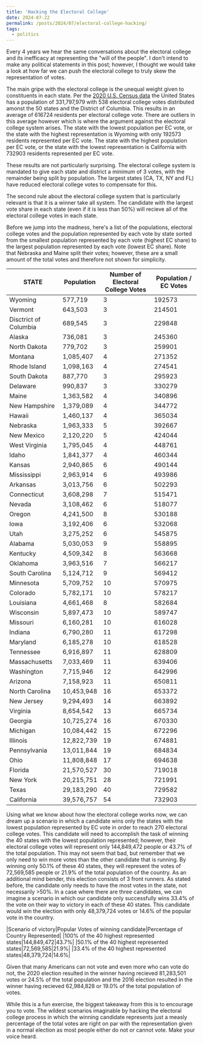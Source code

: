 ```yaml
---
title: 'Hacking the Electoral College'
date: 2024-07-22
permalink: /posts/2024/07/electoral-college-hacking/
tags:
  - politics
---
```


Every 4 years we hear the same conversations about the electoral college and its inefficacy at representing the "will of the people". I don't intend to make any political statements in this post; however, I thought we would take a look at how far we can push the electoral college to truly skew the representation of votes.

The main gripe with the electoral college is the unequal weight given to constituents in each state. Per the [2020 U.S. Census data](https://www.census.gov/data/tables/2020/dec/2020-apportionment-data.html) the United States has a population of 331,797,979 with 538 electoral college votes distributed amonst the 50 states and the District of Columbia. This results in an average of 616724 residents per electoral college vote. There are outliers in this average however which is where the argument against the electoral college system arises. The state with the lowest population per EC vote, or the state with the highest representation is Wyoming with only 192573 residents represented per EC vote. The state with the highest population per EC vote, or the state with the lowest representation is California with 732903 residents represented per EC vote.

These results are not particularly surprising. The electoral college system is mandated to give each state and district a minimum of 3 votes, with the remainder being split by population. The largest states (CA, TX, NY and FL) have reduced electoral college votes to compensate for this. 

The second rule about the electoral college system that is particularly relevant is that it is a winner take all system. The candidate with the largest vote share in each state (even if it is less than 50%) will recieve all of the electoral college votes in each state.

Before we jump into the madness, here's a list of the populations, electoral college votes and the population represented by each vote by state sorted from the smallest population represented by each vote (highest EC share) to the largest population represented by each vote (lowest EC share). Note that Nebraska and Maine split their votes; however, these are a small amount of the total votes and therefore not shown for simplicity.

|STATE                |Population|Number of Electoral College Votes|Population / EC Votes|
|---------------------|----------|---------------------------------|---------------------|
|Wyoming              |577,719   |3                                |192573               |
|Vermont              |643,503   |3                                |214501               |
|Disctrict of Columbia|689,545   |3                                |229848               |
|Alaska               |736,081   |3                                |245360               |
|North Dakota         |779,702   |3                                |259901               |
|Montana              |1,085,407 |4                                |271352               |
|Rhode Island         |1,098,163 |4                                |274541               |
|South Dakota         |887,770   |3                                |295923               |
|Delaware             |990,837   |3                                |330279               |
|Maine                |1,363,582 |4                                |340896               |
|New Hampshire        |1,379,089 |4                                |344772               |
|Hawaii               |1,460,137 |4                                |365034               |
|Nebraska             |1,963,333 |5                                |392667               |
|New Mexico           |2,120,220 |5                                |424044               |
|West Virginia        |1,795,045 |4                                |448761               |
|Idaho                |1,841,377 |4                                |460344               |
|Kansas               |2,940,865 |6                                |490144               |
|Mississippi          |2,963,914 |6                                |493986               |
|Arkansas             |3,013,756 |6                                |502293               |
|Connecticut          |3,608,298 |7                                |515471               |
|Nevada               |3,108,462 |6                                |518077               |
|Oregon               |4,241,500 |8                                |530188               |
|Iowa                 |3,192,406 |6                                |532068               |
|Utah                 |3,275,252 |6                                |545875               |
|Alabama              |5,030,053 |9                                |558895               |
|Kentucky             |4,509,342 |8                                |563668               |
|Oklahoma             |3,963,516 |7                                |566217               |
|South Carolina       |5,124,712 |9                                |569412               |
|Minnesota            |5,709,752 |10                               |570975               |
|Colorado             |5,782,171 |10                               |578217               |
|Louisiana            |4,661,468 |8                                |582684               |
|Wisconsin            |5,897,473 |10                               |589747               |
|Missouri             |6,160,281 |10                               |616028               |
|Indiana              |6,790,280 |11                               |617298               |
|Maryland             |6,185,278 |10                               |618528               |
|Tennessee            |6,916,897 |11                               |628809               |
|Massachusetts        |7,033,469 |11                               |639406               |
|Washington           |7,715,946 |12                               |642996               |
|Arizona              |7,158,923 |11                               |650811               |
|North Carolina       |10,453,948|16                               |653372               |
|New Jersey           |9,294,493 |14                               |663892               |
|Virginia             |8,654,542 |13                               |665734               |
|Georgia              |10,725,274|16                               |670330               |
|Michigan             |10,084,442|15                               |672296               |
|Illinois             |12,822,739|19                               |674881               |
|Pennsylvania         |13,011,844|19                               |684834               |
|Ohio                 |11,808,848|17                               |694638               |
|Florida              |21,570,527|30                               |719018               |
|New York             |20,215,751|28                               |721991               |
|Texas                |29,183,290|40                               |729582               |
|California           |39,576,757|54                               |732903               |

Using what we know about how the electoral college works now, we can dream up a scenario in which a candidate wins only the states with the lowest population represented by EC vote in order to reach 270 electoral college votes. This candidate will need to accomplish the task of winning the 40 states with the lowest population represented; however, their electoral college votes will represent only 144,849,472 people or 43.7% of the total population. This may not seem that bad, but remember that we only need to win more votes than the other candidate that is running. By winning only 50.1% of these 40 states, they will represent the votes of 72,569,585 people or 21.9% of the total population of the country. As an additional mind bender, this election consists of 3 front runners. As stated before, the candidate only needs to have the most votes in the state, not necessarily >50%. In a case where there are three candidates, we can imagine a scenario in which our candidate only successfully wins 33.4% of the vote on their way to victory in each of these 40 states. This candidate would win the election with only 48,379,724 votes or 14.6% of the popular vote in the country.

|Scenario of victory|Popular Votes of winning candidate|Percentage of Country Represented|
|100% of the 40 highest represented states|144,849,472|43.7%|
|50.1% of the 40 highest represented states|72,569,585|21.9%|
|33.4% of the 40 highest represented states|48,379,724|14.6%|

Given that many Americans can not vote and even more who can vote do not, the 2020 election resulted in the winner having recieved 81,283,501 votes or 24.5% of the total population and the 2016 election resulted in the winner having recieved 62,984,828 or 19.0% of the total population of votes.

While this is a fun exercise, the biggest takeaway from this is to encourage you to vote. The wildest scenarios imaginable by hacking the electoral college process in which the winning candidate represents just a measly percentage of the total votes are right on par with the representation given in a normal election as most people either do not or cannot vote. Make your voice heard.